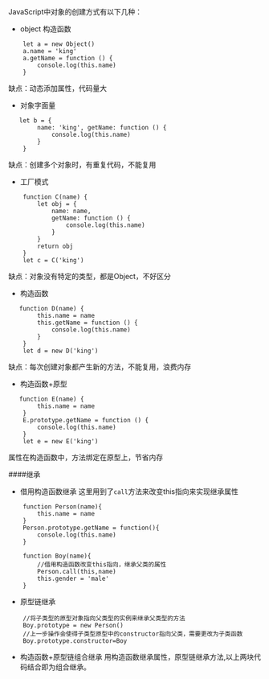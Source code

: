 JavaScript中对象的创建方式有以下几种：
+ object 构造函数
````
    let a = new Object()
    a.name = 'king'
    a.getName = function () {
        console.log(this.name)
    }
````
缺点：动态添加属性，代码量大
+ 对象字面量
````
   let b = {
        name: 'king', getName: function () {
            console.log(this.name)
        }
    }
````
缺点：创建多个对象时，有重复代码，不能复用
+ 工厂模式
````
    function C(name) {
        let obj = {
            name: name,
            getName: function () {
                console.log(this.name)
            }
        }
        return obj
    }
    let c = C('king')
````
缺点：对象没有特定的类型，都是Object，不好区分
+ 构造函数
````
   function D(name) {
        this.name = name
        this.getName = function () {
            console.log(this.name)
        }
    }
    let d = new D('king')
````
缺点：每次创建对象都产生新的方法，不能复用，浪费内存
+ 构造函数+原型
````
   function E(name) {
        this.name = name
    }
    E.prototype.getName = function () {
        console.log(this.name)
    }
    let e = new E('king')
````
属性在构造函数中，方法绑定在原型上，节省内存

####继承
+ 借用构造函数继承
这里用到了`call`方法来改变this指向来实现继承属性
````
    function Person(name){
        this.name = name
    }
    Person.prototype.getName = function(){
        console.log(this.name)
    }

    function Boy(name){
        //借用构造函数改变this指向，继承父类的属性
        Person.call(this,name)
        this.gender = 'male'
    }
````
+ 原型链继承
````
    //将子类型的原型对象指向父类型的实例来继承父类型的方法
    Boy.prototype = new Person()
    //上一步操作会使得子类型原型中的constructor指向父类，需要更改为子类函数
    Boy.prototype.constructor=Boy
````
+ 构造函数+原型链组合继承
用构造函数继承属性，原型链继承方法,以上两块代码结合即为组合继承。
